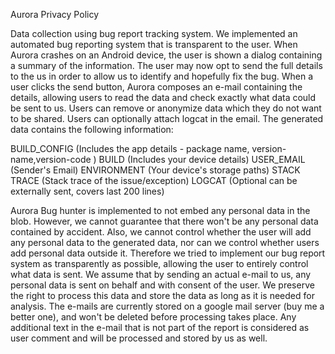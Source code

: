 Aurora Privacy Policy

Data collection using bug report tracking system.
We implemented an automated bug reporting system that is transparent to
the user. When Aurora crashes on an Android device, the user is shown a
dialog containing a summary of the information.
The user may now opt to send the full details to the us in order to
allow us to identify and hopefully fix the bug. When a user clicks the
send button, Aurora composes an e-mail containing the details, allowing
users to read the data and check exactly what data could be sent to us.
Users can remove or anonymize data which they do not want to be shared.
Users can optionally attach logcat in the email.
The generated data contains the following information:

BUILD_CONFIG (Includes the app details - package name,
version-name,version-code )
BUILD (Includes your device details)
USER_EMAIL (Sender's Email)
ENVIRONMENT (Your device's storage paths)
STACK TRACE (Stack trace of the issue/exception)
LOGCAT (Optional can be externally sent, covers last 200 lines)

Aurora Bug hunter is implemented to not embed any personal data in the
blob. However, we cannot guarantee that there won't be any personal data
contained by accident. Also, we cannot control whether the user will add
any personal data to the generated data, nor can we control whether
users add personal data outside it.
Therefore we tried to implement our bug report system as transparently
as possible, allowing the user to entirely control what data is sent.
We assume that by sending an actual e-mail to us, any personal data is
sent on behalf and with consent of the user. We preserve the right to
process this data and store the data as long as it is needed for
analysis.
The e-mails are currently stored on a google mail server (buy me a
better one), and won't be deleted before processing takes place.
Any additional text in the e-mail that is not part of the report is
considered as user comment and will be processed and stored by us as
well.
